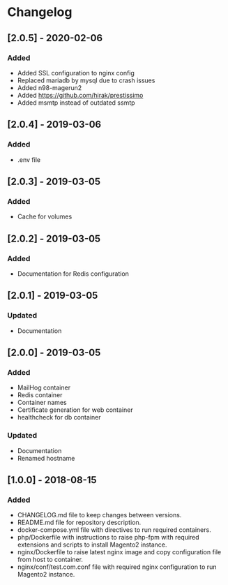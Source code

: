 # Changelog

## [2.0.5] - 2020-02-06
### Added
- Added SSL configuration to nginx config
- Replaced mariadb by mysql due to crash issues
- Added n98-magerun2
- Added https://github.com/hirak/prestissimo
- Added msmtp instead of outdated ssmtp 

## [2.0.4] - 2019-03-06
### Added
- .env file

## [2.0.3] - 2019-03-05
### Added
- Cache for volumes

## [2.0.2] - 2019-03-05
### Added
- Documentation for Redis configuration

## [2.0.1] - 2019-03-05
### Updated
- Documentation

## [2.0.0] - 2019-03-05
### Added
- MailHog container
- Redis container
- Container names
- Certificate generation for web container
- healthcheck for db container

### Updated
- Documentation
- Renamed hostname

## [1.0.0] - 2018-08-15
### Added
- CHANGELOG.md file to keep changes between versions.
- README.md file for repository description.
- docker-compose.yml file with directives to run required containers.
- php/Dockerfile with instructions to raise php-fpm with required extensions and scripts to install Magento2 instance.
- nginx/Dockerfile to raise latest nginx image and copy configuration file from host to container.
- nginx/conf/test.com.conf file with required nginx configuration to run Magento2 instance.
